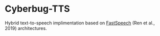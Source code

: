 # Cyberbug-TTS
Hybrid text-to-speech implimentation based on [FastSpeech](https://arxiv.org/abs/1905.09263) (Ren et al., 2019) architectures.
